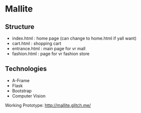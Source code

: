 # Mallite

## Structure
- index.html : home page (can change to home.html if yall want)
- cart.html : shopping cart
- entrance.html : main page for vr mall
- fashion.html : page for vr fashion store

## Technologies
- A-Frame
- Flask
- Bootstrap
- Computer Vision

Working Prototype: http://mallite.glitch.me/
